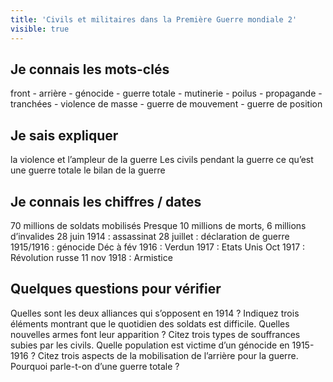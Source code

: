 ```yaml
---
title: 'Civils et militaires dans la Première Guerre mondiale 2'
visible: true
---
```


## Je connais les mots-clés

front - arrière - génocide - guerre totale - mutinerie - poilus - propagande - tranchées - violence de masse - guerre de mouvement - guerre de position

## Je sais expliquer

la violence et l’ampleur de la guerre Les civils pendant la guerre ce qu’est une guerre totale le bilan de la guerre

## Je connais les chiffres / dates

70 millions de soldats mobilisés Presque 10 millions de morts, 6 millions d’invalides 28 juin 1914 : assassinat 28 juillet : déclaration de guerre 1915/1916 : génocide Déc à fév 1916 : Verdun 1917 : Etats Unis Oct 1917 : Révolution russe 11 nov 1918 : Armistice

## Quelques questions pour vérifier

Quelles sont les deux alliances qui s’opposent en 1914 ? Indiquez trois éléments montrant que le quotidien des soldats est difficile. Quelles nouvelles armes font leur apparition ? Citez trois types de souffrances subies par les civils. Quelle population est victime d’un génocide en 1915-1916 ? Citez trois aspects de la mobilisation de l’arrière pour la guerre. Pourquoi parle-t-on d’une guerre totale ?